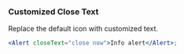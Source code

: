 <demo>

### Customized Close Text

Replace the default icon with customized text.

```jsx live
<Alert closeText="close now">Info alert</Alert>;
```

</demo>
